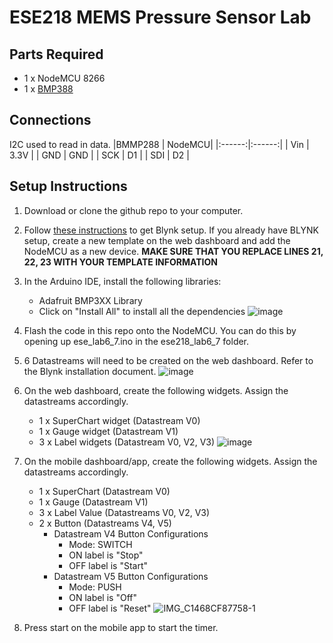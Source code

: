 # ESE218 MEMS Pressure Sensor Lab 

## Parts Required
- 1 x NodeMCU 8266
- 1 x [BMP388](https://www.adafruit.com/product/3966)

## Connections
I2C used to read in data.
|BMMP288 | NodeMCU|
|:------:|:------:|
|  Vin   |  3.3V  |
|  GND   |  GND   |
|  SCK   |  D1    |
|  SDI   |  D2    |
 
## Setup Instructions
1. Download or clone the github repo to your computer.
2. Follow [these instructions](https://docs.google.com/document/d/10YX97TspXGyPbyejvhkQ6DBXMTv6j4jiCOdM5Ycglfs/edit) to get Blynk setup. If you already have BLYNK setup, create a new template on the web dashboard and add the NodeMCU as a new device. **MAKE SURE THAT YOU REPLACE LINES 21, 22, 23 WITH YOUR TEMPLATE INFORMATION** 
3. In the Arduino IDE, install the following libraries:
    - Adafruit BMP3XX Library 
    - Click on "Install All" to install all the dependencies
    ![image](https://user-images.githubusercontent.com/13370293/141351346-d3e8db05-a1d7-424b-ae94-4cfede99bd67.png)

4. Flash the code in this repo onto the NodeMCU. You can do this by opening up ese_lab6_7.ino in the ese218_lab6_7 folder.
5. 6 Datastreams will need to be created on the web dashboard. Refer to the Blynk installation document.
  ![image](https://user-images.githubusercontent.com/13370293/141309947-42253f87-ee3b-43ba-bb3f-e73c3878c798.png)
6. On the web dashboard, create the following widgets. Assign the datastreams accordingly.
    - 1 x SuperChart widget (Datastream V0)
    - 1 x Gauge widget (Datastream V1)
    - 3 x Label widgets (Datastream V0, V2, V3)
  ![image](https://user-images.githubusercontent.com/13370293/141311223-81f55f72-dbc3-41c0-a2a9-d1feed8fe014.png)
7. On the mobile dashboard/app, create the following widgets. Assign the datastreams accordingly.
    - 1 x SuperChart (Datastream V0)
    - 1 x Gauge (Datastream V1)
    - 3 x Label Value (Datastreams V0, V2, V3)
    - 2 x Button (Datastreams V4, V5)
      - Datastream V4 Button Configurations
        - Mode: SWITCH
        - ON label is "Stop"
        - OFF label is "Start"
      - Datastream V5 Button Configurations
        - Mode: PUSH
        - ON label is "Off"
        - OFF label is "Reset"
     ![IMG_C1468CF87758-1](https://user-images.githubusercontent.com/13370293/141312667-2ab3030f-7c16-48b0-9c44-8a35586f2756.jpeg)
8. Press start on the mobile app to start the timer.
